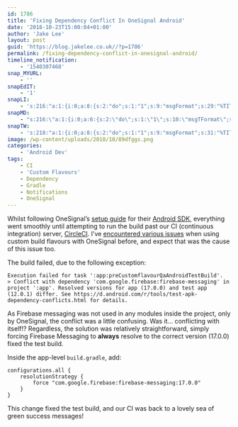 ```yaml
---
id: 1786
title: 'Fixing Dependency Conflict In OneSignal Android'
date: '2018-10-23T15:00:04+01:00'
author: 'Jake Lee'
layout: post
guid: 'https://blog.jakelee.co.uk//?p=1786'
permalink: /fixing-dependency-conflict-in-onesignal-android/
timeline_notification:
    - '1540307468'
snap_MYURL:
    - ''
snapEdIT:
    - '1'
snapLI:
    - 's:216:"a:1:{i:0;a:8:{s:2:"do";s:1:"1";s:9:"msgFormat";s:29:"%TITLE% %HCATS% %HTAGS% %URL%";s:8:"postType";s:1:"A";s:9:"isAutoImg";s:1:"A";s:8:"imgToUse";s:0:"";s:9:"isAutoURL";s:1:"A";s:8:"urlToUse";s:0:"";s:4:"doLI";i:0;}}";'
snapMD:
    - "s:216:\"a:1:{i:0;a:6:{s:2:\"do\";s:1:\"1\";s:10:\"msgTFormat\";s:7:\"%TITLE%\";s:9:\"msgFormat\";s:66:\"%ANNOUNCE%\r\n<br><br>\r\nFull post by %AUTHORNAME% available at %URL%\";s:9:\"isAutoURL\";s:1:\"A\";s:8:\"urlToUse\";s:0:\"\";s:4:\"doMD\";i:0;}}\";"
snapTW:
    - 's:218:"a:1:{i:0;a:8:{s:2:"do";s:1:"1";s:9:"msgFormat";s:31:"%TITLE% (%HCATS% %HTAGS%) %URL%";s:8:"attchImg";s:1:"0";s:9:"isAutoImg";s:1:"A";s:8:"imgToUse";s:0:"";s:9:"isAutoURL";s:1:"A";s:8:"urlToUse";s:0:"";s:4:"doTW";i:0;}}";'
image: /wp-content/uploads/2018/10/89dfggs.png
categories:
    - 'Android Dev'
tags:
    - CI
    - 'Custom Flavours'
    - Dependency
    - Gradle
    - Notifications
    - OneSignal
---
```


Whilst following OneSignal’s [setup guide](https://documentation.onesignal.com/docs/android-sdk-setup) for their [Android SDK](https://github.com/OneSignal/OneSignal-Android-SDK), everything went smoothly until attempting to run the build past our CI (continuous integration) server, [CircleCI](https://circleci.com/). I’ve [encountered various issues](https://blog.jakelee.co.uk//getting-onesignal-working-on-a-multi-module-project/) when using custom build flavours with OneSignal before, and expect that was the cause of this issue too.

The build failed, due to the following exception:

```
Execution failed for task ':app:preCustomflavourQaAndroidTestBuild'.
> Conflict with dependency 'com.google.firebase:firebase-messaging' in project ':app'. Resolved versions for app (17.0.0) and test app (12.0.1) differ. See https://d.android.com/r/tools/test-apk-dependency-conflicts.html for details.
```

As Firebase messaging was not used in any modules inside the project, only by OneSignal, the conflict was a little confusing. Was it… conflicting with itself!? Regardless, the solution was relatively straightforward, simply forcing Firebase Messaging to **always** resolve to the correct version (17.0.0) fixed the test build.

Inside the app-level `build.gradle`, add:

```
configurations.all {
    resolutionStrategy {
        force "com.google.firebase:firebase-messaging:17.0.0"
    }
}
```

This change fixed the test build, and our CI was back to a lovely sea of green success messages!